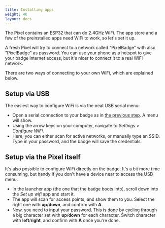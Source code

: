 ```yaml
---
title: Installing apps
weight: 40
layout: docs
---
```


The Pixel contains an ESP32 that can do 2.4GHz WiFi. The app store and a few of the preinstalled apps need WiFi to work, so let's set it up.

A fresh Pixel will try to connect to a network called "PixelBadge" with also "PixelBadge" as password. You can use your phone as a hotspot to give your badge internet access, but it's nicer to connect it to a real WiFi network.

There are two ways of connecting to your own WiFi, which are explained below.

## Setup via USB
The easiest way to configure WiFi is via the neat USB serial menu:

* Open a serial connection to your badge as in [the previous step](/docs/getting-started/connecting). A menu will show.
* Using the arrow keys on your computer, navigate to _Settings_ > _Configure WiFi_.
* Here, you can either scan for active networks, or manually type an SSID. Type in your password, and the badge will save the credentials.

## Setup via the Pixel itself
It's also possible to configure WiFi directly on the badge. It's a bit more time consuming, but handy if you don't have a device near to access the USB menu.

* In the launcher app (the one that the badge boots into), scroll down into the _Set up wifi_ app and start it.
* The app will scan for access points, and show them to you. Select the right one with **up**/**down**, and confirm with **A**.
* Now, you need to input your password. This is done by cycling through a big character set with **up**/**down** for each character. Switch character with **left**/**right**, and confirm with **A** once you're done.